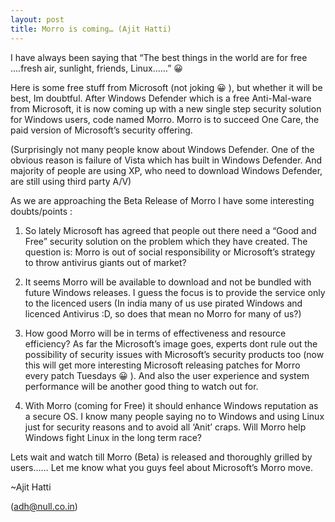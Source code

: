 ```yaml
---
layout: post
title: Morro is coming… (Ajit Hatti)
---
```



I have always been saying that “The best things in the world are for free ….fresh air, sunlight, friends, Linux……” 😀

Here is some free stuff from Microsoft (not joking 😀 ), but whether it will be best, Im doubtful. After Windows Defender which is a free Anti-Mal-ware from Microsoft, it is now coming up with a new single step security solution for Windows users, code named Morro. Morro is to succeed One Care, the paid version of Microsoft’s security offering.

(Surprisingly not many people know about Windows Defender. One of the obvious reason is failure of Vista which has built in Windows Defender. And majority of people are using XP, who need to download Windows Defender, are still using third party A/V)

As we are approaching the Beta Release of Morro I have some interesting doubts/points :

1. So lately Microsoft has agreed that people out there need a “Good and Free” security solution on the problem which they have created. The question is: Morro is out of social responsibility or Microsoft’s strategy to throw antivirus giants out of market?

2. It seems Morro will be available to download and not be bundled with future Windows releases. I guess the focus is to provide the service only to the licenced users (In india many of us use pirated Windows and licenced Antivirus :D, so does that mean no Morro for many of us?)

3. How good Morro will be in terms of effectiveness and resource efficiency? As far the Microsoft’s image goes, experts dont rule out the possibility of security issues with Microsoft’s security products too (now this will get more interesting Microsoft releasing patches for Morro every patch Tuesdays 😀 ). And also the user experience and system performance will be another good thing to watch out for.

4. With Morro (coming for Free) it should enhance Windows reputation as a secure OS. I know many people saying no to Windows and using Linux just for security reasons and to avoid all ‘Anit’ craps. Will Morro help Windows fight Linux in the long term race?

Lets wait and watch till Morro (Beta) is released and thoroughly grilled by users…… Let me know what you guys feel about Microsoft’s Morro move.

~Ajit Hatti

(adh@null.co.in)
